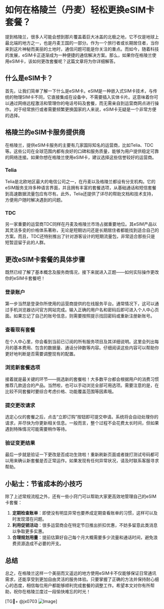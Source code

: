 # 如何在格陵兰（丹麦）轻松更换eSIM卡套餐？

提到格陵兰，很多人可能会想到那片覆盖着巨大冰盖的北极之地，它不仅是地球上最北端的地方之一，也是丹麦王国的一部分。作为一个旅行者或长期居住者，当你来到这片神秘而美丽的土地时，通信问题可能是你关注的重点。而如今，随着科技的发展，eSIM卡正逐渐成为一种便捷的通信解决方案。那么，如果你在格陵兰使用eSIM卡，该如何更改套餐呢？这篇文章将为你详细解答。

## 什么是eSIM卡？

首先，让我们简单了解一下什么是eSIM卡。eSIM是一种嵌入式SIM卡技术，与传统的物理SIM卡不同，它直接集成在设备中，不需要插入实体卡片。这意味着你可以通过网络远程激活和管理你的电话号码及套餐，而无需亲自到运营商网点进行操作。对于经常旅行或者需要频繁更换国家的人来说，eSIM卡无疑是一个非常方便的选择。

## 格陵兰的eSIM卡服务提供商

在格陵兰，提供eSIM卡服务的主要有几家国际知名的运营商，比如Telia、TDC等。这些公司在全球范围内都有良好的口碑和服务质量，能够为用户提供稳定可靠的网络连接。如果你想在格陵兰使用eSIM卡，建议选择这些信誉较好的运营商。

### Telia
Telia是北欧地区最大的电信公司之一，在丹麦以及格陵兰都设有分支机构。它的eSIM服务支持多种语言界面，并且拥有丰富的套餐选项，从基础通话和短信套餐到高速数据流量包应有尽有。此外，Telia还提供了详尽的帮助文档和技术支持，方便用户随时解决遇到的问题。

### TDC
另一家重要的运营商TDC同样在丹麦及格陵兰市场占据重要地位。其eSIM产品以其灵活多变的价格体系著称，无论是短期访问还是长期居住者都能找到适合自己的方案。而且，TDC还特别推出了针对游客设计的短期流量包，非常适合那些只是短暂逗留于此的人群。

## 更改eSIM卡套餐的具体步骤

既然已经了解了基本概念及服务商情况，接下来就进入正题——如何实际操作更改你的eSIM卡套餐吧！

### 登录账户
第一步当然是登录你所使用的运营商提供的在线服务平台。通常情况下，这可以通过手机浏览器访问官方网站完成。输入正确的用户名和密码后即可进入个人中心页面。如果忘记了自己的账号信息，则需要按照提示找回密码或重新注册新账号。

### 查看现有套餐
在个人中心里，你会看到当前已订阅的所有服务项目及其详细说明。这里会列出每月的基本费用、包含的数据量、通话分钟数等内容。仔细阅读这些内容可以帮助你更好地判断是否需要调整现有的配置。

### 浏览新套餐选项
接着就是最关键的环节——挑选新的套餐啦！大多数平台都会根据用户的消费习惯推荐几款适合的产品。当然啦，也可以手动浏览全部可用选项。需要注意的是，在比较不同套餐时要综合考虑价格、功能覆盖范围等因素哦。

### 提交更改请求
选定心仪的套餐之后，点击“立即订购”按钮即可提交申请。系统将会自动处理你的请求，并尽快为你更新相关信息。一般而言，整个过程不会花费太长时间，但如果遇到特殊情况可能需要稍作等待。

### 验证变更结果
最后一步就是验证一下更改是否成功生效啦！重新刷新页面或者拨打测试号码都可以用来确认新套餐是否正常运作。如果发现有任何异常状况，请及时联系客服寻求帮助。

## 小贴士：节省成本的小技巧

除了上述常规流程之外，还有一些小窍门可以帮助大家更高效地管理自己的eSIM卡套餐：

1. **定期检查账单**：即使没有明显异常也要养成定期查看账单的习惯，这样可以及时发现潜在问题。
2. **利用促销活动**：很多运营商会在特定节日推出折扣优惠，不妨多留意此类消息以争取更多实惠。
3. **合理规划用量**：提前估算好自己每个月大概需要多少流量和通话时间，避免浪费资源造成不必要的开支。

## 总结

总之，在格陵兰这样一个美丽而又遥远的地方使用eSIM卡不仅能够保证日常通讯需求，还能享受到更加自由灵活的服务体验。只要掌握了正确的方法并保持耐心细心的态度，相信每位用户都能够顺利完成套餐的调整工作。希望本文对你有所帮助，祝你在格陵兰度过一段愉快难忘的时光！

[TG💪+ @jx0703 ![Image](https://github.com/user-attachments/assets/dbca1d08-cadb-493c-b0ec-ad6f7a83f270)]